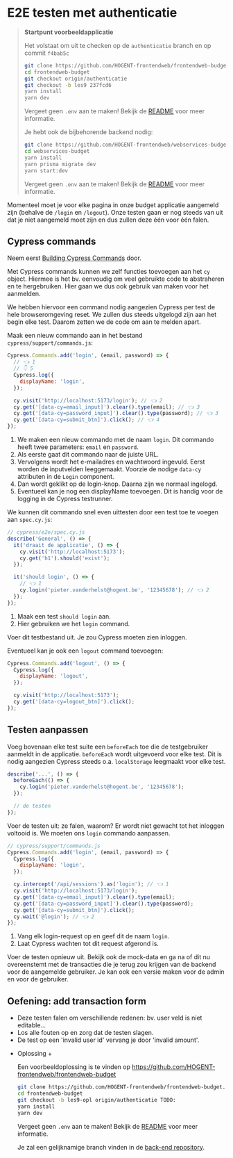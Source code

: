 # E2E testen met authenticatie

> **Startpunt voorbeeldapplicatie**
>
> Het volstaat om uit te checken op de `authenticatie` branch en op commit `f4bab5c`
>
> ```bash
> git clone https://github.com/HOGENT-frontendweb/frontendweb-budget.git
> cd frontendweb-budget
> git checkout origin/authenticatie
> git checkout -b les9 237fcd6
> yarn install
> yarn dev
> ```
>
> Vergeet geen `.env` aan te maken! Bekijk de [README](https://github.com/HOGENT-frontendweb/frontendweb-budget?tab=readme-ov-file#budgetapp) voor meer informatie.
>
> Je hebt ook de bijbehorende backend nodig:
>
> ```bash
> git clone https://github.com/HOGENT-frontendweb/webservices-budget.git
> cd webservices-budget
> yarn install
> yarn prisma migrate dev
> yarn start:dev
> ```
>
> Vergeet geen `.env` aan te maken! Bekijk de [README](https://github.com/HOGENT-frontendweb/webservices-budget?tab=readme-ov-file#web-services-budget) voor meer informatie.

Momenteel moet je voor elke pagina in onze budget applicatie aangemeld zijn (behalve de `/login` en `/logout`). Onze testen gaan er nog steeds van uit dat je niet aangemeld moet zijn en dus zullen deze één voor één falen.

## Cypress commands

Neem eerst [Building Cypress Commands](https://learn.cypress.io/advanced-cypress-concepts/building-the-right-cypress-commands) door.

Met Cypress commands kunnen we zelf functies toevoegen aan het `cy` object. Hiermee is het bv. eenvoudig om veel gebruikte code te abstraheren en te hergebruiken. Hier gaan we dus ook gebruik van maken voor het aanmelden.

We hebben hiervoor een command nodig aangezien Cypress per test de hele browseromgeving reset. We zullen dus steeds uitgelogd zijn aan het begin elke test. Daarom zetten we de code om aan te melden apart.

Maak een nieuw commando aan in het bestand `cypress/support/commands.js`:

```js
Cypress.Commands.add('login', (email, password) => {
  // 👈 1
  // 👇 5
  Cypress.log({
    displayName: 'login',
  });

  cy.visit('http://localhost:5173/login'); // 👈 2
  cy.get('[data-cy=email_input]').clear().type(email); // 👈 3
  cy.get('[data-cy=password_input]').clear().type(password); // 👈 3
  cy.get('[data-cy=submit_btn]').click(); // 👈 4
});
```

1. We maken een nieuw commando met de naam `login`. Dit commando heeft twee parameters: `email` en `password`.
2. Als eerste gaat dit commando naar de juiste URL.
3. Vervolgens wordt het e-mailadres en wachtwoord ingevuld. Eerst worden de inputvelden leeggemaakt. Voorzie de nodige `data-cy` attributen in de `Login` component.
4. Dan wordt geklikt op de login-knop. Daarna zijn we normaal ingelogd.
5. Eventueel kan je nog een displayName toevoegen. Dit is handig voor de logging in de Cypress testrunner.

We kunnen dit commando snel even uittesten door een test toe te voegen aan `spec.cy.js`:

```jsx
// cypress/e2e/spec.cy.js
describe('General', () => {
  it('draait de applicatie', () => {
    cy.visit('http://localhost:5173');
    cy.get('h1').should('exist');
  });

  it('should login', () => {
    // 👈 1
    cy.login('pieter.vanderhelst@hogent.be', '12345678'); // 👈 2
  });
});
```

1. Maak een test `should login` aan.
2. Hier gebruiken we het `login` command.

Voer dit testbestand uit. Je zou Cypress moeten zien inloggen.

Eventueel kan je ook een `logout` command toevoegen:

```js
Cypress.Commands.add('logout', () => {
  Cypress.log({
    displayName: 'logout',
  });

  cy.visit('http://localhost:5173');
  cy.get('[data-cy=logout_btn]').click();
});
```

## Testen aanpassen

Voeg bovenaan elke test suite een `beforeEach` toe die de testgebruiker aanmeldt in de applicatie. `beforeEach` wordt uitgevoerd voor elke test. Dit is nodig aangezien Cypress steeds o.a. `localStorage` leegmaakt voor elke test.

```js
describe('...', () => {
  beforeEach(() => {
    cy.login('pieter.vanderhelst@hogent.be', '12345678');
  });

  // de testen
});
```

Voer de testen uit: ze falen, waarom? Er wordt niet gewacht tot het inloggen voltooid is. We moeten ons `login` commando aanpassen.

```jsx
// cypress/support/commands.js
Cypress.Commands.add('login', (email, password) => {
  Cypress.log({
    displayName: 'login',
  });

  cy.intercept('/api/sessions').as('login'); // 👈 1
  cy.visit('http://localhost:5173/login');
  cy.get('[data-cy=email_input]').clear().type(email);
  cy.get('[data-cy=password_input]').clear().type(password);
  cy.get('[data-cy=submit_btn]').click();
  cy.wait('@login'); // 👈 2
});
```

1. Vang elk login-request op en geef dit de naam `login`.
2. Laat Cypress wachten tot dit request afgerond is.

Voer de testen opnieuw uit. Bekijk ook de mock-data en ga na of dit nu overeenstemt met de transacties die je terug zou krijgen van de backend voor de aangemelde gebruiker. Je kan ook een versie maken voor de admin en voor de gebruiker.

## Oefening: add transaction form

- Deze testen falen om verschillende redenen: bv. user veld is niet editable...
- Los alle fouten op en zorg dat de testen slagen.
- De test op een 'invalid user id' vervang je door 'invalid amount'.

<!-- markdownlint-disable-next-line -->

- Oplossing +

  Een voorbeeldoplossing is te vinden op <https://github.com/HOGENT-frontendweb/frontendweb-budget>

  ```bash
  git clone https://github.com/HOGENT-frontendweb/frontendweb-budget.git
  cd frontendweb-budget
  git checkout -b les9-opl origin/authenticatie TODO:
  yarn install
  yarn dev
  ```

  Vergeet geen `.env` aan te maken! Bekijk de [README](https://github.com/HOGENT-frontendweb/frontendweb-budget?tab=readme-ov-file#budgetapp) voor meer informatie.

  Je zal een gelijknamige branch vinden in de [back-end repository](https://github.com/HOGENT-frontendweb/webservices-budget).
